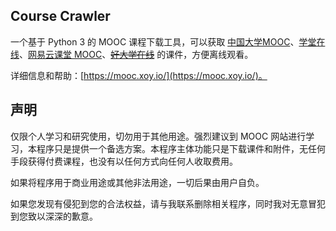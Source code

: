 ## Course Crawler

一个基于 Python 3 的 MOOC 课程下载工具，可以获取 [中国大学MOOC](http://www.icourse163.org/)、[学堂在线](http://www.xuetangx.com/)、[网易云课堂 MOOC](http://mooc.study.163.com/)、~~[好大学在线](http://www.cnmooc.org/)~~ 的课件，方便离线观看。

详细信息和帮助：[https://mooc.xoy.io/](https://mooc.xoy.io/)。

## 声明

仅限个人学习和研究使用，切勿用于其他用途。强烈建议到 MOOC 网站进行学习，本程序只是提供一个备选方案。本程序主体功能只是下载课件和附件，无任何手段获得付费课程，也没有以任何方式向任何人收取费用。

如果将程序用于商业用途或其他非法用途，一切后果由用户自负。

如果您发现有侵犯到您的合法权益，请与我联系删除相关程序，同时我对无意冒犯到您致以深深的歉意。

